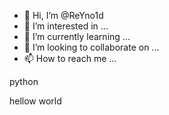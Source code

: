 - 👋 Hi, I’m @ReYno1d
- 👀 I’m interested in ...
- 🌱 I’m currently learning ...
- 💞️ I’m looking to collaborate on ...
- 📫 How to reach me ...

<!---
ReYno1d/ReYno1d is a ✨ special ✨ repository because its `README.md` (this file) appears on your GitHub profile.
You can click the Preview link to take a look at your changes.
--->python
hellow world 
